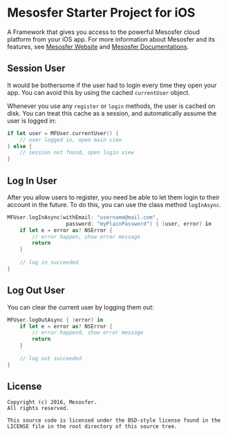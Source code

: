 # Mesosfer Starter Project for iOS #


A Framework that gives you access to the powerful Mesosfer cloud platform from your iOS app. 
For more information about Mesosfer and its features, see [Mesosfer Website][mesosfer.com] and [Mesosfer Documentations][docs].

## Session User
It would be bothersome if the user had to login every time they open your app. You can avoid this by using the cached `currentUser` object.

Whenever you use any `register` or `login` methods, the user is cached on disk. You can treat this cache as a session, and automatically assume the user is logged in:

```swift
if let user = MFUser.currentUser() {
    // user logged in, open main view
} else {
    // session not found, open login view
}
```
## Log In User
After you allow users to register, you need be able to let them login to their account in the future. To do this, you can use the class method `logInAsync`.

```swift
MFUser.logInAsync(withEmail: "username@mail.com", 
                   password: "myPlainPassword") { (user, error) in
    if let e = error as? NSError {
        // error happen, show error message
        return
    }
    
    // log in succeeded
}
```

## Log Out User
You can clear the current user by logging them out:

```swift
MFUser.logOutAsync { (error) in
    if let e = error as? NSError {
        // error happend, show error message
        return
    }
    
    // log out succeeded
}
```

## License
    Copyright (c) 2016, Mesosfer.
    All rights reserved.

    This source code is licensed under the BSD-style license found in the
    LICENSE file in the root directory of this source tree.

[mesosfer.com]:https://mesosfer.com
[docs]:https://docs.mesosfer.com/
[cloud]:https://cloud.mesosfer.com/
[framework]:https://github.com/mesosfer/Mesosfer-iOS/releases/latest